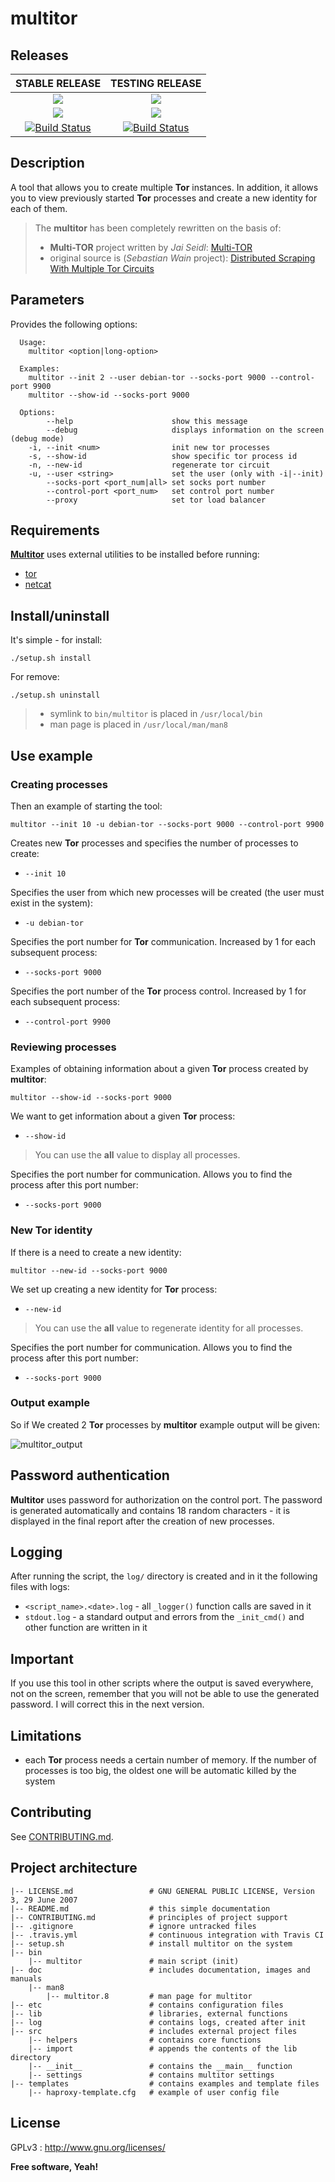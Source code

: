 # multitor

## Releases

|            **STABLE RELEASE**            |           **TESTING RELEASE**            |
| :--------------------------------------: | :--------------------------------------: |
| [![](https://img.shields.io/badge/Branch-master-green.svg)]() | [![](https://img.shields.io/badge/Branch-testing-orange.svg)]() |
| [![](https://img.shields.io/badge/Version-v1.1.0-lightgrey.svg)]() | [![](https://img.shields.io/badge/Version-v1.1.0-lightgrey.svg)]() |
| [![Build Status](https://travis-ci.org/trimstray/multitor.svg?branch=master)](https://travis-ci.org/trimstray/multitor) | [![Build Status](https://travis-ci.org/trimstray/multitor.svg?branch=testing)](https://travis-ci.org/trimstray/multitor) |

## Description

A tool that allows you to create multiple **Tor** instances. In addition, it allows you to view previously started **Tor** processes and create a new identity for each of them.

> The **multitor** has been completely rewritten on the basis of:
>
> - **Multi-TOR** project written by *Jai Seidl*: [Multi-TOR](https://github.com/jseidl/Multi-TOR)
> - original source is (*Sebastian Wain* project): [Distributed Scraping With Multiple Tor Circuits](http://blog.databigbang.com/distributed-scraping-with-multiple-tor-circuits/)

## Parameters

Provides the following options:

``````
  Usage:
    multitor <option|long-option>

  Examples:
    multitor --init 2 --user debian-tor --socks-port 9000 --control-port 9900
    multitor --show-id --socks-port 9000

  Options:
        --help                      show this message
        --debug                     displays information on the screen (debug mode)
    -i, --init <num>                init new tor processes
    -s, --show-id                   show specific tor process id
    -n, --new-id                    regenerate tor circuit
    -u, --user <string>             set the user (only with -i|--init)
        --socks-port <port_num|all> set socks port number
        --control-port <port_num>   set control port number
        --proxy                     set tor load balancer
``````

## Requirements

**<u>Multitor</u>** uses external utilities to be installed before running:

- [tor](https://www.torproject.org/)
- [netcat](http://netcat.sourceforge.net/)

## Install/uninstall

It's simple - for install:

```
./setup.sh install
```

For remove:

```
./setup.sh uninstall
```

> - symlink to `bin/multitor` is placed in `/usr/local/bin`
> - man page is placed in `/usr/local/man/man8`

## Use example

### Creating processes

Then an example of starting the tool:

``````
multitor --init 10 -u debian-tor --socks-port 9000 --control-port 9900
``````

Creates new **Tor** processes and specifies the number of processes to create:

- `--init 10`

Specifies the user from which new processes will be created (the user must exist in the system):

- `-u debian-tor`

Specifies the port number for **Tor** communication. Increased by 1 for each subsequent process:

- `--socks-port 9000`

Specifies the port number of the **Tor** process control. Increased by 1 for each subsequent process:

- `--control-port 9900`

### Reviewing processes

Examples of obtaining information about a given **Tor** process created by **multitor**:

```
multitor --show-id --socks-port 9000
```

We want to get information about a given **Tor** process:

- `--show-id`

> You can use the **all** value to display all processes.

Specifies the port number for communication. Allows you to find the process after this port number:

- `--socks-port 9000`

### New Tor identity

If there is a need to create a new identity:

```
multitor --new-id --socks-port 9000
```

We set up creating a new identity for **Tor** process:

- `--new-id`

> You can use the **all** value to regenerate identity for all processes.

Specifies the port number for communication. Allows you to find the process after this port number:

- `--socks-port 9000`

### Output example

So if We created 2 **Tor** processes by **multitor** example output will be given:

![multitor_output](doc/img/multitor_output.png)

## Password authentication

**Multitor** uses password for authorization on the control port. The password is generated automatically and contains 18 random characters - it is displayed in the final report after the creation of new processes.

## Logging

After running the script, the `log/` directory is created and in it the following files with logs:

- `<script_name>.<date>.log` - all `_logger()` function calls are saved in it
- `stdout.log` - a standard output and errors from the `_init_cmd()` and other function are written in it

## Important

If you use this tool in other scripts where the output is saved everywhere, not on the screen, remember that you will not be able to use the generated password. I will correct this in the next version.

## Limitations

- each **Tor** process needs a certain number of memory. If the number of processes is too big, the oldest one will be automatic killed by the system

## Contributing

See [CONTRIBUTING.md](CONTRIBUTING.md).

## Project architecture

    |-- LICENSE.md                 # GNU GENERAL PUBLIC LICENSE, Version 3, 29 June 2007
    |-- README.md                  # this simple documentation
    |-- CONTRIBUTING.md            # principles of project support
    |-- .gitignore                 # ignore untracked files
    |-- .travis.yml                # continuous integration with Travis CI
    |-- setup.sh                   # install multitor on the system
    |-- bin
        |-- multitor               # main script (init)
    |-- doc                        # includes documentation, images and manuals
        |-- man8
            |-- multitor.8         # man page for multitor
    |-- etc                        # contains configuration files
    |-- lib                        # libraries, external functions
    |-- log                        # contains logs, created after init
    |-- src                        # includes external project files
        |-- helpers                # contains core functions
        |-- import                 # appends the contents of the lib directory
        |-- __init__               # contains the __main__ function
        |-- settings               # contains multitor settings
    |-- templates                  # contains examples and template files
        |-- haproxy-template.cfg   # example of user config file

## License

GPLv3 : <http://www.gnu.org/licenses/>

**Free software, Yeah!**
